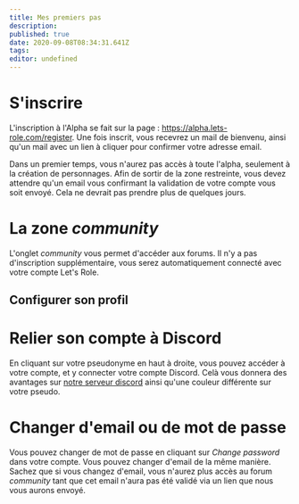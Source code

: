 ```yaml
---
title: Mes premiers pas
description: 
published: true
date: 2020-09-08T08:34:31.641Z
tags: 
editor: undefined
---
```


# S'inscrire

L'inscription à l'Alpha se fait sur la page : https://alpha.lets-role.com/register. Une fois inscrit, vous recevrez un mail de bienvenu, ainsi qu'un mail avec un lien à cliquer pour confirmer votre adresse email.

Dans un premier temps, vous n'aurez pas accès à toute l'alpha, seulement à la création de personnages. Afin de sortir de la zone restreinte, vous devez attendre qu'un email vous confirmant la validation de votre compte vous soit envoyé. Cela ne devrait pas prendre plus de quelques jours.

# La zone *community*

L'onglet *community* vous permet d'accéder aux forums. Il n'y a pas d'inscription supplémentaire, vous serez automatiquement connecté avec votre compte Let's Role.

## Configurer son profil

# Relier son compte à Discord

En cliquant sur votre pseudonyme en haut à droite, vous pouvez accéder à votre compte, et y connecter votre compte Discord. Celà vous donnera des avantages sur [notre serveur discord](https://discord.gg/m5cqTwa) ainsi qu'une couleur différente sur votre pseudo.

# Changer d'email ou de mot de passe

Vous pouvez changer de mot de passe en cliquant sur *Change password* dans votre compte. Vous pouvez changer d'email de la même manière. Sachez que si vous changez d'email, vous n'aurez plus accès au forum *community* tant que cet email n'aura pas été validé via un lien que nous vous aurons envoyé.